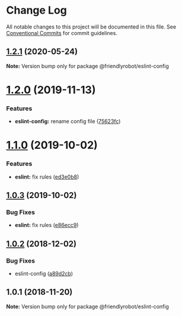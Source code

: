 # Change Log

All notable changes to this project will be documented in this file.
See [Conventional Commits](https://conventionalcommits.org) for commit guidelines.

## [1.2.1](https://github.com/dcai/common-packages/compare/@friendlyrobot/eslint-config@1.2.0...@friendlyrobot/eslint-config@1.2.1) (2020-05-24)

**Note:** Version bump only for package @friendlyrobot/eslint-config





# [1.2.0](https://github.com/dcai/common-packages/compare/@friendlyrobot/eslint-config@1.1.0...@friendlyrobot/eslint-config@1.2.0) (2019-11-13)


### Features

* **eslint-config:** rename config file ([75623fc](https://github.com/dcai/common-packages/commit/75623fc))





# [1.1.0](https://github.com/dcai/common-packages/compare/@friendlyrobot/eslint-config@1.0.3...@friendlyrobot/eslint-config@1.1.0) (2019-10-02)


### Features

* **eslint:** fix rules ([ed3e0b8](https://github.com/dcai/common-packages/commit/ed3e0b8))





## [1.0.3](https://github.com/dcai/common-packages/compare/@friendlyrobot/eslint-config@1.0.2...@friendlyrobot/eslint-config@1.0.3) (2019-10-02)


### Bug Fixes

* **eslint:** fix rules ([e86ecc9](https://github.com/dcai/common-packages/commit/e86ecc9))





## [1.0.2](https://github.com/dcai/common-packages/compare/@friendlyrobot/eslint-config@1.0.1...@friendlyrobot/eslint-config@1.0.2) (2018-12-02)


### Bug Fixes

* eslint-config ([a89d2cb](https://github.com/dcai/common-packages/commit/a89d2cb))





## 1.0.1 (2018-11-20)

**Note:** Version bump only for package @friendlyrobot/eslint-config
